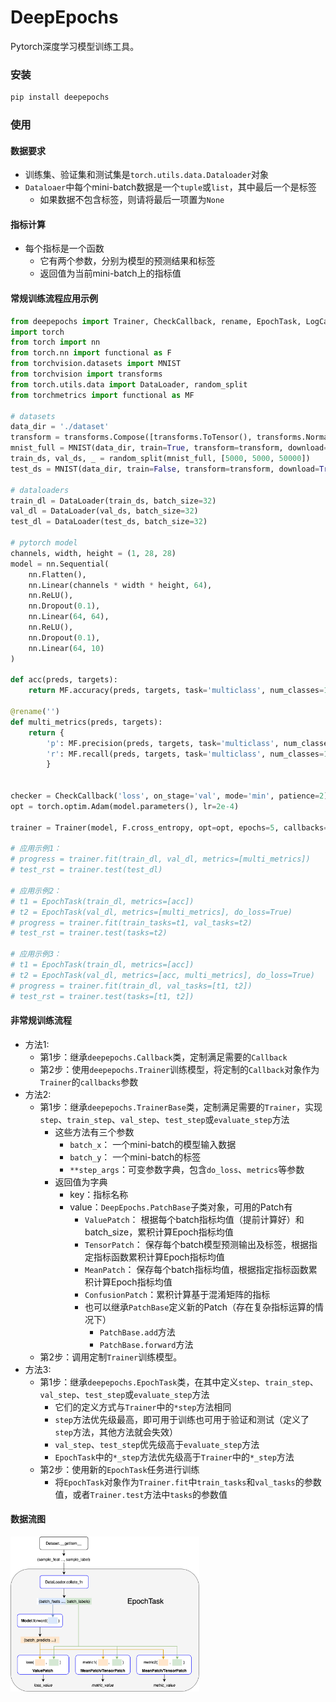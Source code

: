 # DeepEpochs

Pytorch深度学习模型训练工具。

### 安装

```bash
pip install deepepochs
```

### 使用

#### 数据要求

- 训练集、验证集和测试集是`torch.utils.data.Dataloader`对象
- `Dataloaer`中每个mini-batch数据是一个`tuple`或`list`，其中最后一个是标签
  - 如果数据不包含标签，则请将最后一项置为`None`

#### 指标计算

- 每个指标是一个函数
  - 它有两个参数，分别为模型的预测结果和标签
  - 返回值为当前mini-batch上的指标值

#### 常规训练流程应用示例

```python
from deepepochs import Trainer, CheckCallback, rename, EpochTask, LogCallback
import torch
from torch import nn
from torch.nn import functional as F
from torchvision.datasets import MNIST
from torchvision import transforms
from torch.utils.data import DataLoader, random_split
from torchmetrics import functional as MF

# datasets
data_dir = './dataset'
transform = transforms.Compose([transforms.ToTensor(), transforms.Normalize((0.1307,), (0.3081,))])
mnist_full = MNIST(data_dir, train=True, transform=transform, download=True)
train_ds, val_ds, _ = random_split(mnist_full, [5000, 5000, 50000])
test_ds = MNIST(data_dir, train=False, transform=transform, download=True)

# dataloaders
train_dl = DataLoader(train_ds, batch_size=32)
val_dl = DataLoader(val_ds, batch_size=32)
test_dl = DataLoader(test_ds, batch_size=32)

# pytorch model
channels, width, height = (1, 28, 28)
model = nn.Sequential(
    nn.Flatten(),
    nn.Linear(channels * width * height, 64),
    nn.ReLU(),
    nn.Dropout(0.1),
    nn.Linear(64, 64),
    nn.ReLU(),
    nn.Dropout(0.1),
    nn.Linear(64, 10)
)

def acc(preds, targets):
    return MF.accuracy(preds, targets, task='multiclass', num_classes=10)

@rename('')
def multi_metrics(preds, targets):
    return {
        'p': MF.precision(preds, targets, task='multiclass', num_classes=10),
        'r': MF.recall(preds, targets, task='multiclass', num_classes=10)
        }


checker = CheckCallback('loss', on_stage='val', mode='min', patience=2)
opt = torch.optim.Adam(model.parameters(), lr=2e-4)

trainer = Trainer(model, F.cross_entropy, opt=opt, epochs=5, callbacks=checker, metrics=[acc])

# 应用示例1：
# progress = trainer.fit(train_dl, val_dl, metrics=[multi_metrics])
# test_rst = trainer.test(test_dl)

# 应用示例2：
# t1 = EpochTask(train_dl, metrics=[acc])
# t2 = EpochTask(val_dl, metrics=[multi_metrics], do_loss=True)
# progress = trainer.fit(train_tasks=t1, val_tasks=t2)
# test_rst = trainer.test(tasks=t2)

# 应用示例3：
# t1 = EpochTask(train_dl, metrics=[acc])
# t2 = EpochTask(val_dl, metrics=[acc, multi_metrics], do_loss=True)
# progress = trainer.fit(train_dl, val_tasks=[t1, t2])
# test_rst = trainer.test(tasks=[t1, t2])
```

#### 非常规训练流程

- 方法1:
    - 第1步：继承`deepepochs.Callback`类，定制满足需要的`Callback`
    - 第2步：使用`deepepochs.Trainer`训练模型，将定制的`Callback`对象作为`Trainer`的`callbacks`参数
- 方法2:
    - 第1步：继承`deepepochs.TrainerBase`类，定制满足需要的`Trainer`，实现`step`、`train_step`、`val_step`、`test_step`或`evaluate_step`方法
        - 这些方法有三个参数
            - `batch_x`：     一个mini-batch的模型输入数据
            - `batch_y`：     一个mini-batch的标签
            -  `**step_args`：可变参数字典，包含`do_loss`、`metrics`等参数
        - 返回值为字典
            - key：指标名称
            - value：`DeepEpochs.PatchBase`子类对象，可用的Patch有
                - `ValuePatch`：    根据每个batch指标均值（提前计算好）和batch_size，累积计算Epoch指标均值
                - `TensorPatch`：   保存每个batch模型预测输出及标签，根据指定指标函数累积计算Epoch指标均值
                - `MeanPatch`：     保存每个batch指标均值，根据指定指标函数累积计算Epoch指标均值
                - `ConfusionPatch`：累积计算基于混淆矩阵的指标
                - 也可以继承`PatchBase`定义新的Patch（存在复杂指标运算的情况下）
                    - `PatchBase.add`方法
                    - `PatchBase.forward`方法
    - 第2步：调用定制`Trainer`训练模型。
- 方法3:
    - 第1步：继承`deepepochs.EpochTask`类，在其中定义`step`、`train_step`、`val_step`、`test_step`或`evaluate_step`方法
        - 它们的定义方式与`Trainer`中的`*step`方法相同
        - `step`方法优先级最高，即可用于训练也可用于验证和测试（定义了`step`方法，其他方法就会失效）
        - `val_step`、`test_step`优先级高于`evaluate_step`方法
        - `EpochTask`中的`*_step`方法优先级高于`Trainer`中的`*_step`方法
    - 第2步：使用新的`EpochTask`任务进行训练
        - 将`EpochTask`对象作为`Trainer.fit`中`train_tasks`和`val_tasks`的参数值，或者`Trainer.test`方法中`tasks`的参数值

#### 数据流图

<img src="imgs/data_flow.png" width="60%" alt="https://github.com/hitlic/deepepochs/blob/main/imgs/data_flow.png"/>
